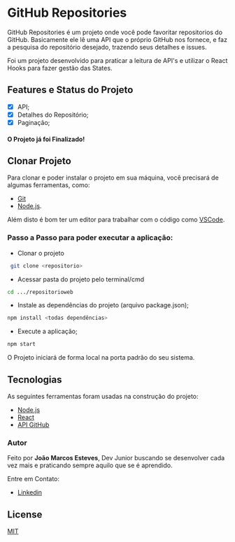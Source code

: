 # GitHub Repositories

GitHub Repositories é um projeto onde você pode favoritar repositorios do GitHub. Basicamente ele lê uma API que o próprio GitHub nos fornece, e faz a pesquisa do repositório desejado, trazendo seus detalhes e issues.

Foi um projeto desenvolvido para praticar a leitura de API's e utilizar o React Hooks para fazer gestão das States.

## Features e Status do Projeto

- [x] API;
- [x] Detalhes do Repositório;
- [x] Paginação;

#### **O Projeto já foi Finalizado!**

## Clonar Projeto

Para clonar e poder instalar o projeto em sua máquina, você precisará de algumas ferramentas, como:

- [Git](https://git-scm.com)
- [Node.js](https://nodejs.org/en/).

Além disto é bom ter um editor para trabalhar com o código como [VSCode](https://code.visualstudio.com/).

### Passo a Passo para poder executar a aplicação:

- Clonar o projeto

```bash
 git clone <repositorio>
```

- Acessar pasta do projeto pelo terminal/cmd

```bash
cd .../repositorioweb
```

- Instale as dependências do projeto (arquivo package.json);

```bash
npm install <todas dependências>
```

- Execute a aplicação;

```bash
npm start
```

O Projeto iniciará de forma local na porta padrão do seu sistema.

## Tecnologias

As seguintes ferramentas foram usadas na construção do projeto:

- [Node.js](https://nodejs.org/en/)
- [React](https://pt-br.reactjs.org/)
- [API GitHub](https://github.com/)

### Autor

Feito por **João Marcos Esteves**, Dev Junior buscando se desenvolver cada vez mais e praticando sempre aquilo que se é aprendido.

Entre em Contato:

- [Linkedin](https://www.linkedin.com/in/joao-marcos-esteves-pereira-a5b2b317a)

## License

[MIT](https://choosealicense.com/licenses/mit/)
